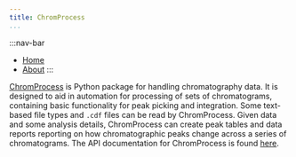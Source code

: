 ```yaml
---
title: ChromProcess
...
```


:::nav-bar
- [Home](index.html)
- [About](about.html)
:::

[ChromProcess](https://github.com/Will-Robin/ChromProcess) is  Python package for handling chromatography data. It is designed to aid in automation for processing of sets of chromatograms, containing basic functionality for peak picking and integration. Some text-based file types and `.cdf` files can be read by ChromProcess. Given data and some analysis details, ChromProcess can create peak tables and data reports reporting on how chromatographic peaks change across a series of chromatograms. The API documentation for ChromProcess is found [here](https://will-robin.github.io/ChromProcess/index.html).
